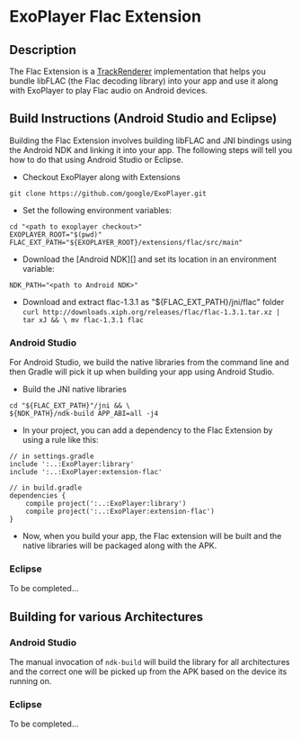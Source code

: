 # ExoPlayer Flac Extension

## Description

The Flac Extension is a [TrackRenderer][] implementation that helps you bundle
libFLAC (the Flac decoding library) into your app and use it along with
ExoPlayer to play Flac audio on Android devices.

[TrackRenderer]: https://google.github.io/ExoPlayer/doc/reference/com/google/android/exoplayer/TrackRenderer.html

## Build Instructions (Android Studio and Eclipse)

Building the Flac Extension involves building libFLAC and JNI bindings using the
Android NDK and linking it into your app. The following steps will tell you how
to do that using Android Studio or Eclipse.

*   Checkout ExoPlayer along with Extensions

```
git clone https://github.com/google/ExoPlayer.git
```

*   Set the following environment variables:

```
cd "<path to exoplayer checkout>"
EXOPLAYER_ROOT="$(pwd)"
FLAC_EXT_PATH="${EXOPLAYER_ROOT}/extensions/flac/src/main"
```

*   Download the [Android NDK][] and set its location in an environment
    variable:

```
NDK_PATH="<path to Android NDK>"
```

*   Download and extract flac-1.3.1 as "${FLAC_EXT_PATH}/jni/flac" folder `curl
    http://downloads.xiph.org/releases/flac/flac-1.3.1.tar.xz | tar xJ && \ mv
    flac-1.3.1 flac`

### Android Studio

For Android Studio, we build the native libraries from the command line and then
Gradle will pick it up when building your app using Android Studio.

*   Build the JNI native libraries

```
cd "${FLAC_EXT_PATH}"/jni && \
${NDK_PATH}/ndk-build APP_ABI=all -j4
```

*   In your project, you can add a dependency to the Flac Extension by using a
    rule like this:

```
// in settings.gradle
include ':..:ExoPlayer:library'
include ':..:ExoPlayer:extension-flac'

// in build.gradle
dependencies {
    compile project(':..:ExoPlayer:library')
    compile project(':..:ExoPlayer:extension-flac')
}
```

*   Now, when you build your app, the Flac extension will be built and the
    native libraries will be packaged along with the APK.

### Eclipse

To be completed...

## Building for various Architectures

### Android Studio

The manual invocation of `ndk-build` will build the library for all
architectures and the correct one will be picked up from the APK based on the
device its running on.

### Eclipse

To be completed...
